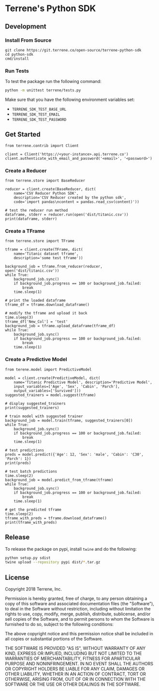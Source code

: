# Terrene's Python SDK


## Development

### Install From Source

```
git clone https://git.terrene.co/open-source/terrene-python-sdk
cd python-sdk
cmd/install
```

### Run Tests

To test the package run the following command:

```bash
python -m unittest terrene/tests.py
```

Make sure that you have the following environment variables set:

- `TERRENE_SDK_TEST_BASE_URL`
- `TERRENE_SDK_TEST_EMAIL`
- `TERRENE_SDK_TEST_PASSWORD`


## Get Started

```python3
from terrene.contrib import Client

client = Client('https://<your-instance>.api.terrene.co')
client.authenticate_with_email_and_password('<email>', '<password>')
```

### Create a Reducer

```python3
from terrene.store import BaseReducer

reducer = client.create(BaseReducer, dict(
    name='CSV Reducer Python SDK',
    description='CSV Reducer created by the python sdk',
    code='import pandas\ncontent = pandas.read_csv(content)'))

# test the reducer run method
dataframe, stderr = reducer.run(open('dist/titanic.csv'))
print(dataframe, stderr)
```

### Create a TFrame

```python3
from terrene.store import TFrame

tframe = client.create(TFrame, dict(
    name='Titanic dataset tframe',
    description='some test tframe'))

background_job = tframe.from_reducer(reducer, open('dist/titanic.csv'))
while True:
    background_job.sync()
    if background_job.progress == 100 or background_job.failed:
        break
    time.sleep(1)

# print the loaded dataframe
tframe_df = tframe.download_dataframe()

# modify the tframe and upload it back
time.sleep(3)
tframe_df['New_Col'] = 'test'
background_job = tframe.upload_dataframe(tframe_df)
while True:
    background_job.sync()
    if background_job.progress == 100 or background_job.failed:
        break
    time.sleep(1)

```

### Create a Predictive Model

```python3
from terene.model import PredictiveModel

model = client.create(PredictiveModel, dict(
    name='Titanic Predictive Model', description='Predictive Model',
    input_variables=['Age', 'Sex', 'Cabin', 'Parch'],
    output_variables=['Survived']))
suggested_trainers = model.suggest(tframe)

# display suggested_trainers
print(suggested_trainers)
```

```python3
# train model with suggested trainer
background_job = model.train(tframe, suggested_trainers[0])
while True:
    background_job.sync()
    if background_job.progress == 100 or background_job.failed:
        break
    time.sleep(1)
```

```python3
# test predictions
preds = model.predict({'Age': 12, 'Sex': 'male', 'Cabin': 'C30', 'Parch': 1})
print(preds)

# test batch predictions
time.sleep(2)
background_job = model.predict_from_tframe(tframe)
while True:
    background_job.sync()
    if background_job.progress == 100 or background_job.failed:
        break
    time.sleep(1)

# get the predicted tframe
time.sleep(2)
tframe_with_preds = tframe.download_dataframe()
print(tframe_with_preds)
```

## Release

To release the package on pypi, install `twine` and do the following:

```bash
python setup.py sdist
twine upload --repository pypi dist/*.tar.gz
```

## License

Copyright 2018 Terrene, Inc.

Permission is hereby granted, free of charge, to any person
obtaining a copy of this software and associated documentation
files (the "Software"), to deal in the Software without restriction,
including without limitation the rights to use, copy, modify,
merge, publish, distribute, sublicense, and/or sell copies of
the Software, and to permit persons to whom the Software is
furnished to do so, subject to the following conditions:

The above copyright notice and this permission notice shall be
included in all copies or substantial portions of the Software.

THE SOFTWARE IS PROVIDED "AS IS", WITHOUT WARRANTY OF ANY KIND, EXPRESS OR IMPLIED,
INCLUDING BUT NOT LIMITED TO THE WARRANTIES OF MERCHANTABILITY, FITNESS FOR
APARTICULAR PURPOSE AND NONINFRINGEMENT. IN NO EVENT SHALL THE AUTHORS
OR COPYRIGHT HOLDERS BE LIABLE FOR ANY CLAIM, DAMAGES OR OTHER LIABILITY,
WHETHER IN AN ACTION OF CONTRACT, TORT OR OTHERWISE, ARISING FROM,
OUT OF OR IN CONNECTION WITH THE SOFTWARE OR THE USE OR OTHER DEALINGS IN THE SOFTWARE.
